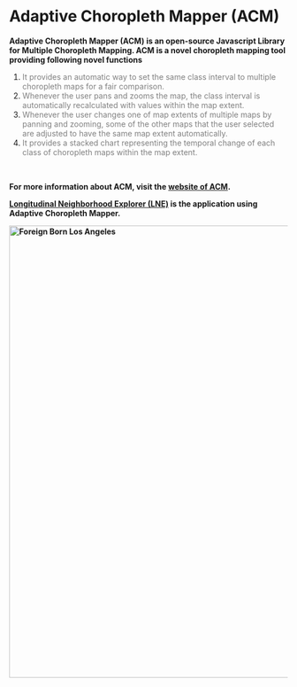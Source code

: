 # Adaptive Choropleth Mapper (ACM)

<p><strong>Adaptive Choropleth Mapper (ACM) is an open-source Javascript Library for Multiple Choropleth Mapping. ACM is a novel choropleth mapping tool providing following novel functions</strong></p>
<ol>
<li><span style="color: #808080;">It provides an automatic way to set the same class interval to multiple choropleth maps for a fair comparison.</span></li>
<li><span style="color: #808080;">Whenever the user pans and zooms the map, the class interval is automatically recalculated with values within the map extent.</span></li>
<li><span style="color: #808080;"> Whenever the user changes one of map extents of multiple maps by panning and zooming, some of the other maps that the user selected are adjusted to have the same map extent automatically.</span></li>
<li><span style="color: #808080;">It provides a stacked chart representing the temporal change of each class of choropleth maps within the map extent.&nbsp;</span></li>
</ol>

</br>
<strong>
<p>For more information about ACM, visit the <a href="http://sarasen.asuscomm.com/ACM" target="_blank" rel="noopener">website of ACM</a>.&nbsp;&nbsp;</p>
<p><a href="http://sarasen.asuscomm.com/LNE" target="_blank" rel="noopener">Longitudinal Neighborhood Explorer (LNE)</a> is the application using Adaptive Choropleth Mapper.</p>
</strong>
<strong><img src="http://sarasen.asuscomm.com/ACM/images/img1.PNG" alt="Foreign Born Los Angeles" width="1000" height="816" /></strong>
